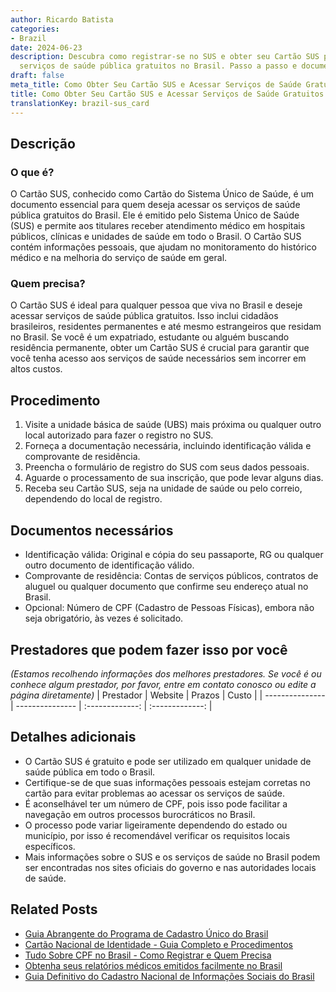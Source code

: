 ```yaml
---
author: Ricardo Batista
categories:
- Brazil
date: 2024-06-23
description: Descubra como registrar-se no SUS e obter seu Cartão SUS para acessar
  serviços de saúde pública gratuitos no Brasil. Passo a passo e documentos necessários.
draft: false
meta_title: Como Obter Seu Cartão SUS e Acessar Serviços de Saúde Gratuitos
title: Como Obter Seu Cartão SUS e Acessar Serviços de Saúde Gratuitos
translationKey: brazil-sus_card
---
```



## Descrição
### O que é?
O Cartão SUS, conhecido como Cartão do Sistema Único de Saúde, é um documento essencial para quem deseja acessar os serviços de saúde pública gratuitos do Brasil. Ele é emitido pelo Sistema Único de Saúde (SUS) e permite aos titulares receber atendimento médico em hospitais públicos, clínicas e unidades de saúde em todo o Brasil. O Cartão SUS contém informações pessoais, que ajudam no monitoramento do histórico médico e na melhoria do serviço de saúde em geral.

### Quem precisa?
O Cartão SUS é ideal para qualquer pessoa que viva no Brasil e deseje acessar serviços de saúde pública gratuitos. Isso inclui cidadãos brasileiros, residentes permanentes e até mesmo estrangeiros que residam no Brasil. Se você é um expatriado, estudante ou alguém buscando residência permanente, obter um Cartão SUS é crucial para garantir que você tenha acesso aos serviços de saúde necessários sem incorrer em altos custos.

## Procedimento

1. Visite a unidade básica de saúde (UBS) mais próxima ou qualquer outro local autorizado para fazer o registro no SUS.
2. Forneça a documentação necessária, incluindo identificação válida e comprovante de residência.
3. Preencha o formulário de registro do SUS com seus dados pessoais.
4. Aguarde o processamento de sua inscrição, que pode levar alguns dias.
5. Receba seu Cartão SUS, seja na unidade de saúde ou pelo correio, dependendo do local de registro.

## Documentos necessários

- Identificação válida: Original e cópia do seu passaporte, RG ou qualquer outro documento de identificação válido.
- Comprovante de residência: Contas de serviços públicos, contratos de aluguel ou qualquer documento que confirme seu endereço atual no Brasil.
- Opcional: Número de CPF (Cadastro de Pessoas Físicas), embora não seja obrigatório, às vezes é solicitado.

## Prestadores que podem fazer isso por você
_(Estamos recolhendo informações dos melhores prestadores. Se você é ou conhece algum prestador, por favor, entre em contato conosco ou edite a página diretamente)_
| Prestador       |     Website     |     Prazos       |       Custo      |
| --------------- | --------------- |  :-------------:  | :-------------: |

## Detalhes adicionais

- O Cartão SUS é gratuito e pode ser utilizado em qualquer unidade de saúde pública em todo o Brasil.
- Certifique-se de que suas informações pessoais estejam corretas no cartão para evitar problemas ao acessar os serviços de saúde.
- É aconselhável ter um número de CPF, pois isso pode facilitar a navegação em outros processos burocráticos no Brasil.
- O processo pode variar ligeiramente dependendo do estado ou município, por isso é recomendável verificar os requisitos locais específicos.
- Mais informações sobre o SUS e os serviços de saúde no Brasil podem ser encontradas nos sites oficiais do governo e nas autoridades locais de saúde.
## Related Posts

- [Guia Abrangente do Programa de Cadastro Único do Brasil](https://tramitit.com/pt/guides/brazil/cadastro_único/)
- [Cartão Nacional de Identidade - Guia Completo e Procedimentos](https://tramitit.com/pt/guides/brazil/documento_de_identidade/)
- [Tudo Sobre CPF no Brasil - Como Registrar e Quem Precisa](https://tramitit.com/pt/guides/brazil/cadastro_de_pessoas_físicas/)
- [Obtenha seus relatórios médicos emitidos facilmente no Brasil](https://tramitit.com/pt/guides/brazil/emissão_de_laudo_médico/)
- [Guia Definitivo do Cadastro Nacional de Informações Sociais do Brasil](https://tramitit.com/pt/guides/brazil/cadastro_nacional_de_informações_sociais/)